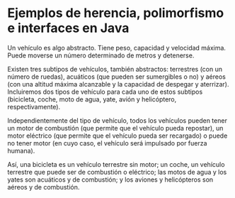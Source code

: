 # Ejemplos de herencia, polimorfismo e interfaces en Java

Un vehículo es algo abstracto. Tiene peso, capacidad y velocidad máxima. Puede moverse un número determinado de metros y detenerse.

Existen tres subtipos de vehículos, también abstractos: terrestres (con un número de ruedas), acuáticos (que pueden ser sumergibles o no) y aéreos (con una altitud máxima alcanzable y la capacidad de despegar y aterrizar). Incluiremos dos tipos de vehículo para cada uno de estos subtipos (bicicleta, coche, moto de agua, yate, avión y helicóptero, respectivamente).

Independientemente del tipo de vehículo, todos los vehículos pueden tener un motor de combustión (que permite que el vehículo pueda repostar), un motor eléctrico (que permite que el vehículo pueda ser recargado) o puede no tener motor (en cuyo caso, el vehículo será impulsado por fuerza humana).

Así, una bicicleta es un vehículo terrestre sin motor; un coche, un vehículo terrestre que puede ser de combustión o eléctrico; las motos de agua y los yates son acuáticos y de combustión; y los aviones y helicópteros son aéreos y de combustión.
